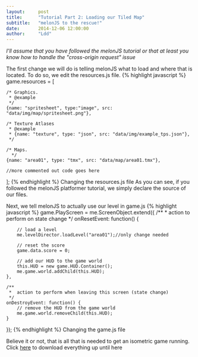 ```yaml
---
layout:     post
title:      "Tutorial Part 2: Loading our Tiled Map"
subtitle:   "melonJS to the rescue!"
date:       2014-12-06 12:00:00
author:     "Ldd"
---
```


<i>I'll assume that you have followed the melonJS tutorial or that at least you know how to handle the "cross-origin request" issue</i>

<p>
The first change we will do is telling melonJS what to load and where that is located. To do so, we edit the resources.js file.
{% highlight javascript %}
game.resources = [

    /* Graphics.
     * @example
     */
    {name: "spritesheet", type:"image", src: "data/img/map/spritesheet.png"},

    /* Texture Atlases
     * @example
     * {name: "texture", type: "json", src: "data/img/example_tps.json"},
     */

    /* Maps.
      */
    {name: "area01", type: "tmx", src: "data/map/area01.tmx"},
    
    //more commented out code goes here
];
{% endhighlight %}
<span class="caption text-muted">Changing the resources.js file</span>
As you can see, if you followed the melonJS platformer tutorial, we simply declare the source of our files.
</p>

<p>
Next, we tell melonJS to actually use our level in game.js
{% highlight javascript %}
game.PlayScreen = me.ScreenObject.extend({
    /**
     *  action to perform on state change
     */
    onResetEvent: function() {

        // load a level
        me.levelDirector.loadLevel("area01");//only change needed

        // reset the score
        game.data.score = 0;

        // add our HUD to the game world
        this.HUD = new game.HUD.Container();
        me.game.world.addChild(this.HUD);
    },

    /**
     *  action to perform when leaving this screen (state change)
     */
    onDestroyEvent: function() {
        // remove the HUD from the game world
        me.game.world.removeChild(this.HUD);
    }
});
{% endhighlight %}
<span class="caption text-muted">Changing the game.js file</span>
</p>
<p>
Believe it or not, that is all that is needed to get an isometric game running.
Click <a href="https://github.com/ldd/boilerplate/archive/v0.2.0.zip">here</a> to download everything up until here
</p>
